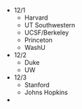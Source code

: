 - 12/1
	- Harvard
	- UT Southwestern
	- UCSF/Berkeley
	- Princeton
	- WashU
- 12/2
	- Duke
	- UW
- 12/3
	- Stanford
	- Johns Hopkins
-